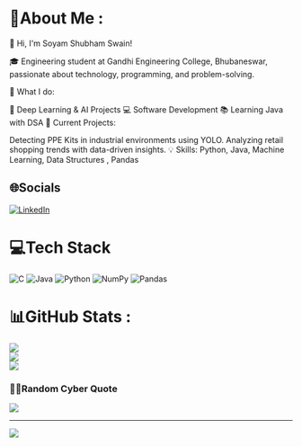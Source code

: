 # 💫About Me :
👋 Hi, I'm Soyam Shubham Swain!

🎓 Engineering student at Gandhi Engineering College, Bhubaneswar, passionate about technology, programming, and problem-solving.

🔧 What I do:

🤖 Deep Learning & AI Projects
💻 Software Development
📚 Learning Java with DSA
🌟 Current Projects:

Detecting PPE Kits in industrial environments using YOLO.
Analyzing retail shopping trends with data-driven insights.
💡 Skills: Python, Java, Machine Learning, Data Structures
, Pandas

## 🌐Socials
[![LinkedIn](https://img.shields.io/badge/LinkedIn-%230077B5.svg?logo=linkedin&logoColor=white)](https://linkedin.com/in/https://www.linkedin.com/in/soyam-shubham-swain-09226226b/) 

# 💻Tech Stack
![C](https://img.shields.io/badge/c-%2300599C.svg?style=for-the-badge&logo=c&logoColor=white) ![Java](https://img.shields.io/badge/java-%23ED8B00.svg?style=for-the-badge&logo=java&logoColor=white) ![Python](https://img.shields.io/badge/python-3670A0?style=for-the-badge&logo=python&logoColor=ffdd54) ![NumPy](https://img.shields.io/badge/numpy-%23013243.svg?style=for-the-badge&logo=numpy&logoColor=white) ![Pandas](https://img.shields.io/badge/pandas-%23150458.svg?style=for-the-badge&logo=pandas&logoColor=white)
# 📊GitHub Stats :
![](https://github-readme-stats.vercel.app/api?username=Soyamhub&theme=nightowl&hide_border=false&include_all_commits=false&count_private=true)<br/>
![](https://github-readme-streak-stats.herokuapp.com/?user=Soyamhub&theme=nightowl&hide_border=false)<br/>
![](https://github-readme-stats.vercel.app/api/top-langs/?username=Soyamhub&theme=nightowl&hide_border=false&include_all_commits=false&count_private=true&layout=compact)<br/>

### 🧑‍💻Random Cyber Quote
![](https://github-readme-cyber-quotes.vercel.app/api?type=horizontal&theme=dark)


---
[![](https://visitcount.itsvg.in/api?id=Soyamhub&icon=0&color=0)](https://visitcount.itsvg.in)
